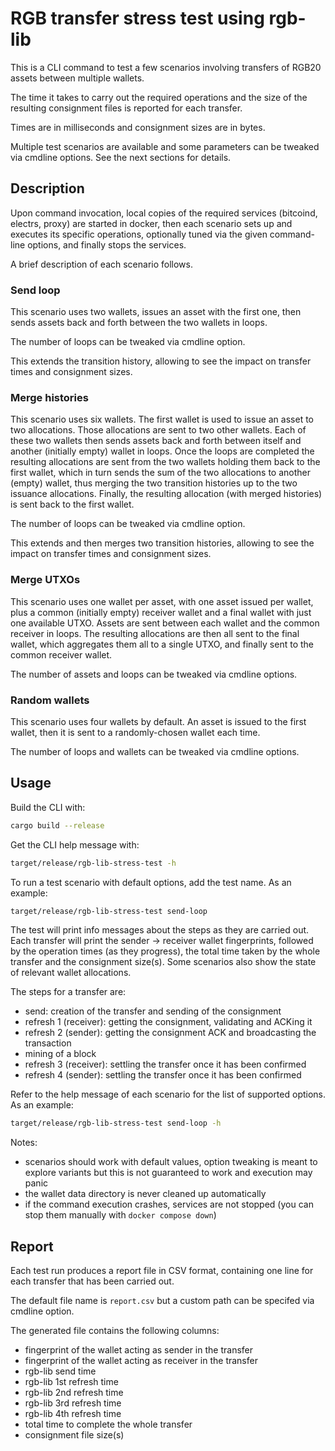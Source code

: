 # RGB transfer stress test using rgb-lib

This is a CLI command to test a few scenarios involving transfers of RGB20
assets between multiple wallets.

The time it takes to carry out the required operations and the size of the
resulting consignment files is reported for each transfer.

Times are in milliseconds and consignment sizes are in bytes.

Multiple test scenarios are available and some parameters can be tweaked via
cmdline options. See the next sections for details.

## Description

Upon command invocation, local copies of the required services (bitcoind,
electrs, proxy) are started in docker, then each scenario sets up and executes
its specific operations, optionally tuned via the given command-line options,
and finally stops the services.

A brief description of each scenario follows.

### Send loop

This scenario uses two wallets, issues an asset with the first one, then sends
assets back and forth between the two wallets in loops.

The number of loops can be tweaked via cmdline option.

This extends the transition history, allowing to see the impact on transfer
times and consignment sizes.

### Merge histories

This scenario uses six wallets. The first wallet is used to issue an asset to
two allocations. Those allocations are sent to two other wallets. Each of these
two wallets then sends assets back and forth between itself and another
(initially empty) wallet in loops. Once the loops are completed the resulting
allocations are sent from the two wallets holding them back to the first
wallet, which in turn sends the sum of the two allocations to another (empty)
wallet, thus merging the two transition histories up to the two issuance
allocations. Finally, the resulting allocation (with merged histories) is sent
back to the first wallet.

The number of loops can be tweaked via cmdline option.

This extends and then merges two transition histories, allowing to see the
impact on transfer times and consignment sizes.

### Merge UTXOs

This scenario uses one wallet per asset, with one asset issued per wallet, plus
a common (initially empty) receiver wallet and a final wallet with just one
available UTXO. Assets are sent between each wallet and the common receiver in
loops. The resulting allocations are then all sent to the final wallet, which
aggregates them all to a single UTXO, and finally sent to the common receiver
wallet.

The number of assets and loops can be tweaked via cmdline options.

### Random wallets

This scenario uses four wallets by default. An asset is issued to the first
wallet, then it is sent to a randomly-chosen wallet each time.

The number of loops and wallets can be tweaked via cmdline options.

## Usage

Build the CLI with:
```sh
cargo build --release
```

Get the CLI help message with:
```sh
target/release/rgb-lib-stress-test -h
```

To run a test scenario with default options, add the test name. As an example:
```sh
target/release/rgb-lib-stress-test send-loop
```

The test will print info messages about the steps as they are carried out.
Each transfer will print the sender -> receiver wallet fingerprints,
followed by the operation times (as they progress), the total time taken by the
whole transfer and the consignment size(s). Some scenarios also show the state
of relevant wallet allocations.

The steps for a transfer are:
- send: creation of the transfer and sending of the consignment
- refresh 1 (receiver): getting the consignment, validating and ACKing it
- refresh 2 (sender): getting the consignment ACK and broadcasting the transaction
- mining of a block
- refresh 3 (receiver): settling the transfer once it has been confirmed
- refresh 4 (sender): settling the transfer once it has been confirmed

Refer to the help message of each scenario for the list of supported options.
As an example:
```sh
target/release/rgb-lib-stress-test send-loop -h
```

Notes:
- scenarios should work with default values, option tweaking is meant to
  explore variants but this is not guaranteed to work and execution may panic
- the wallet data directory is never cleaned up automatically
- if the command execution crashes, services are not stopped (you can stop them
  manually with `docker compose down`)

## Report

Each test run produces a report file in CSV format, containing one line for
each transfer that has been carried out.

The default file name is `report.csv` but a custom path can be specifed via
cmdline option.

The generated file contains the following columns:
- fingerprint of the wallet acting as sender in the transfer
- fingerprint of the wallet acting as receiver in the transfer
- rgb-lib send time
- rgb-lib 1st refresh time
- rgb-lib 2nd refresh time
- rgb-lib 3rd refresh time
- rgb-lib 4th refresh time
- total time to complete the whole transfer
- consignment file size(s)
